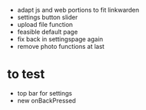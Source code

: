 - adapt js and web portions to fit linkwarden
- settings button slider
- upload file function
- feasible default page
- fix back in settingspage again
- remove photo functions at last

# to test
- top bar for settings
- new onBackPressed